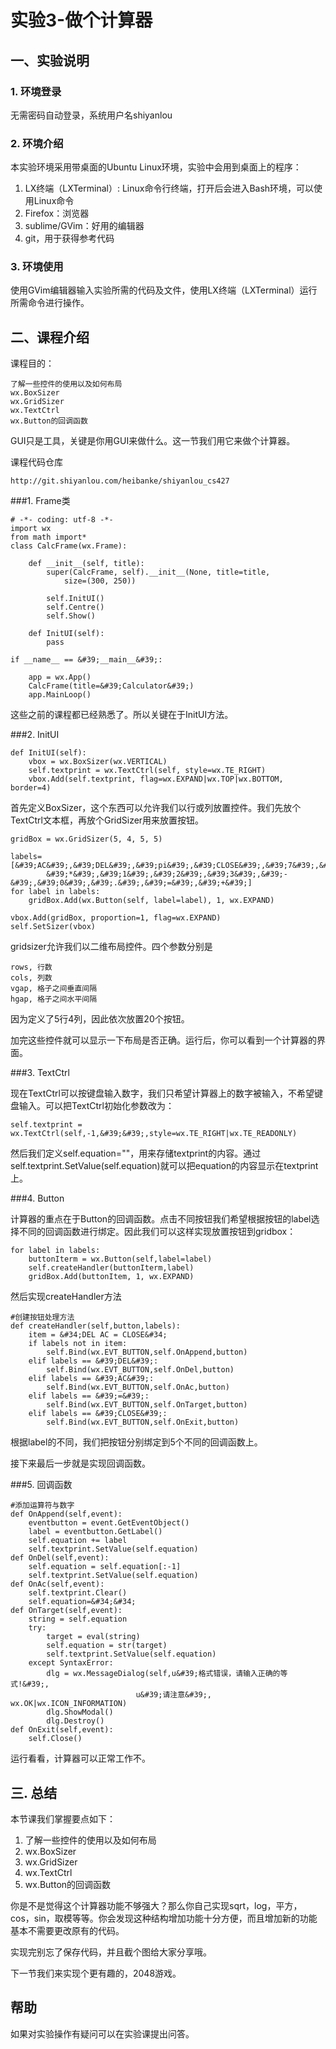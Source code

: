 # 实验3-做个计算器

## 一、实验说明


### 1. 环境登录

无需密码自动登录，系统用户名shiyanlou

### 2. 环境介绍

本实验环境采用带桌面的Ubuntu Linux环境，实验中会用到桌面上的程序：

1. LX终端（LXTerminal）: Linux命令行终端，打开后会进入Bash环境，可以使用Linux命令
2. Firefox：浏览器
3. sublime/GVim：好用的编辑器
4. git，用于获得参考代码

### 3. 环境使用

使用GVim编辑器输入实验所需的代码及文件，使用LX终端（LXTerminal）运行所需命令进行操作。


## 二、课程介绍

课程目的：

    了解一些控件的使用以及如何布局
    wx.BoxSizer
    wx.GridSizer
    wx.TextCtrl
    wx.Button的回调函数

GUI只是工具，关键是你用GUI来做什么。这一节我们用它来做个计算器。

课程代码仓库
    
    http://git.shiyanlou.com/heibanke/shiyanlou_cs427

###1. Frame类


```
# -*- coding: utf-8 -*-
import wx
from math import*    
class CalcFrame(wx.Frame):
  
    def __init__(self, title):
        super(CalcFrame, self).__init__(None, title=title, 
            size=(300, 250))
            
        self.InitUI()
        self.Centre()
        self.Show() 
        
    def InitUI(self):
        pass
        
if __name__ == &#39;__main__&#39;:
  
    app = wx.App()
    CalcFrame(title=&#39;Calculator&#39;)
    app.MainLoop()
```

这些之前的课程都已经熟悉了。所以关键在于InitUI方法。

###2. InitUI

```
def InitUI(self):
    vbox = wx.BoxSizer(wx.VERTICAL)
    self.textprint = wx.TextCtrl(self, style=wx.TE_RIGHT)
    vbox.Add(self.textprint, flag=wx.EXPAND|wx.TOP|wx.BOTTOM, border=4)
```

首先定义BoxSizer，这个东西可以允许我们以行或列放置控件。我们先放个TextCtrl文本框，再放个GridSizer用来放置按钮。

```
gridBox = wx.GridSizer(5, 4, 5, 5)

labels=[&#39;AC&#39;,&#39;DEL&#39;,&#39;pi&#39;,&#39;CLOSE&#39;,&#39;7&#39;,&#39;8&#39;,&#39;9&#39;,&#39;/&#39;,&#39;4&#39;,&#39;5&#39;,&#39;6&#39;,
        &#39;*&#39;,&#39;1&#39;,&#39;2&#39;,&#39;3&#39;,&#39;-&#39;,&#39;0&#39;,&#39;.&#39;,&#39;=&#39;,&#39;+&#39;]
for label in labels:
    gridBox.Add(wx.Button(self, label=label), 1, wx.EXPAND)
   
vbox.Add(gridBox, proportion=1, flag=wx.EXPAND)
self.SetSizer(vbox)
```

gridsizer允许我们以二维布局控件。四个参数分别是

    rows, 行数 
    cols, 列数
    vgap, 格子之间垂直间隔
    hgap, 格子之间水平间隔

因为定义了5行4列，因此依次放置20个按钮。

加完这些控件就可以显示一下布局是否正确。运行后，你可以看到一个计算器的界面。

###3. TextCtrl

现在TextCtrl可以按键盘输入数字，我们只希望计算器上的数字被输入，不希望键盘输入。可以把TextCtrl初始化参数改为：

```
self.textprint = wx.TextCtrl(self,-1,&#39;&#39;,style=wx.TE_RIGHT|wx.TE_READONLY)
```

然后我们定义self.equation=&#34;&#34;，用来存储textprint的内容。通过self.textprint.SetValue(self.equation)就可以把equation的内容显示在textprint上。

###4. Button

计算器的重点在于Button的回调函数。点击不同按钮我们希望根据按钮的label选择不同的回调函数进行绑定。因此我们可以这样实现放置按钮到gridbox：

```
for label in labels:
    buttonIterm = wx.Button(self,label=label)
    self.createHandler(buttonIterm,label)    
    gridBox.Add(buttonItem, 1, wx.EXPAND)
```

然后实现createHandler方法

```
#创建按钮处理方法
def createHandler(self,button,labels):
    item = &#34;DEL AC = CLOSE&#34;
    if labels not in item:
        self.Bind(wx.EVT_BUTTON,self.OnAppend,button)
    elif labels == &#39;DEL&#39;:
        self.Bind(wx.EVT_BUTTON,self.OnDel,button)
    elif labels == &#39;AC&#39;:
        self.Bind(wx.EVT_BUTTON,self.OnAc,button)
    elif labels == &#39;=&#39;:
        self.Bind(wx.EVT_BUTTON,self.OnTarget,button)
    elif labels == &#39;CLOSE&#39;:
        self.Bind(wx.EVT_BUTTON,self.OnExit,button)
```

根据label的不同，我们把按钮分别绑定到5个不同的回调函数上。

接下来最后一步就是实现回调函数。

###5. 回调函数

```
#添加运算符与数字
def OnAppend(self,event):
    eventbutton = event.GetEventObject()
    label = eventbutton.GetLabel()
    self.equation += label
    self.textprint.SetValue(self.equation)
def OnDel(self,event):
    self.equation = self.equation[:-1]
    self.textprint.SetValue(self.equation)
def OnAc(self,event):
    self.textprint.Clear()
    self.equation=&#34;&#34;
def OnTarget(self,event):
    string = self.equation
    try:
        target = eval(string)
        self.equation = str(target)
        self.textprint.SetValue(self.equation)
    except SyntaxError:
        dlg = wx.MessageDialog(self,u&#39;格式错误，请输入正确的等式!&#39;,
                            u&#39;请注意&#39;, wx.OK|wx.ICON_INFORMATION)
        dlg.ShowModal()
        dlg.Destroy()
def OnExit(self,event):
    self.Close()
```

运行看看，计算器可以正常工作不。
    
## 三. 总结

本节课我们掌握要点如下：

1. 了解一些控件的使用以及如何布局
2. wx.BoxSizer
3. wx.GridSizer
4. wx.TextCtrl
5. wx.Button的回调函数

你是不是觉得这个计算器功能不够强大？那么你自己实现sqrt，log，平方，cos，sin，取模等等。你会发现这种结构增加功能十分方便，而且增加新的功能基本不需要更改原有的代码。

实现完别忘了保存代码，并且截个图给大家分享哦。

下一节我们来实现个更有趣的，2048游戏。

## 帮助

如果对实验操作有疑问可以在实验课提出问答。 